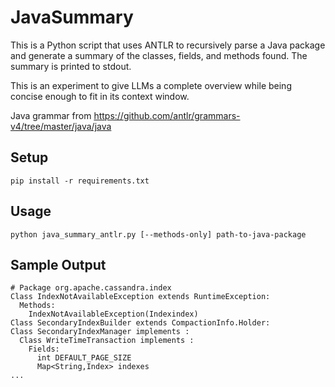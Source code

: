 # JavaSummary
This is a Python script that uses ANTLR to recursively parse a Java package and generate a summary of the classes, fields, and methods found. The summary is printed to stdout.

This is an experiment to give LLMs a complete overview while being concise enough to fit in its context window.

Java grammar from https://github.com/antlr/grammars-v4/tree/master/java/java

## Setup

`pip install -r requirements.txt`

## Usage
`python java_summary_antlr.py [--methods-only] path-to-java-package`

## Sample Output

```
# Package org.apache.cassandra.index
Class IndexNotAvailableException extends RuntimeException:
  Methods:
    IndexNotAvailableException(Indexindex)
Class SecondaryIndexBuilder extends CompactionInfo.Holder:
Class SecondaryIndexManager implements :
  Class WriteTimeTransaction implements :
    Fields:
      int DEFAULT_PAGE_SIZE
      Map<String,Index> indexes
...
```
